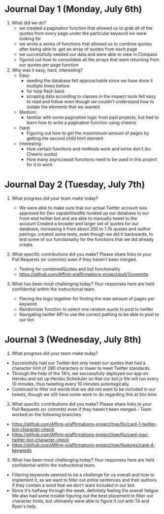 # Journal Day 1 (Monday, July 6th)
1. What did we do? 
    - we created a pagination function that allowed us to grab all of the quotes from every page under the particular keyword we were looking for 
    - we wrote a series of functions that allowed us to combine quotes after being able to .get an array of quotes from each page 
    - we successfully seeded our data and were able to view in Compass 
    - figured out how to consolidate all the arrays that were returning from our quotes per page function
2. Why was it easy, hard, interesting? 
    - Easy: 
        - seeding the database felt approachable since we have done it multiple times before 
        - for loop flash back
        - scraping data according to classes in the inspect tools felt easy to read and follow even though we couldn't understand how to isolate the elements that we wanted 
    - Medium:
        - familiar with some pagination logic from past projects, but had to learn how to write a pagination function using cheerio 
    - Hard: 
        - Figuring out how to get the maximimum amount of pages by getting the second child html element 
    - Interesting: 
        - How certain functions and methods work and some don't (bc Cheerio sucks)
        - How many async/await functions need to be used in this project for it to work 

# Journal Day 2 (Tuesday, July 7th)
1. What progress did your team make today?
    - We were able to make sure that our actual Twitter account was approved for Dev capabilitiesWe hooked up our database to our front-end twitter bot and are able to manually tweet to the account Created a broader and larger set of quotes for our database, increasing it from about 200 to 1.7k quotes and author pairings. created some tests, even though we did it backwards, to test some of our functionality for the functions that we did already create.

2. What specific contributions did you make? Please share links to your Pull Requests (or commits) even if they haven’t been merged.
    - Testing for combinedQuotes and bot functionality
    - https://github.com/Affirm-e/affirmations-project/pull/1/commits

3. What has been most challenging today? Your responses here are held confidential within the instructional team.
    - Piecing the logic together for finding the max amount of pages per keyword 
    - Randomizer function to select one random quote to post to twitter
    - Navigating twitter API to use the correct pathing to be able to post to our bot
    
# Journal 3 (Wednesday, July 8th)
1. What progress did your team make today?
- Successfully had our Twitter-bot  only tweet our quotes that had a  character limit of 280 characters or lower to meet Twitter standards. 
- Through the help of the TA's, we successfully deployed our app on Heroku and set up Heroku Scheduler so that our bot.js file will run every 10 minutes, thus tweeting every 10 minutes automagically. 
- Continued to filter out words that we did not want to be included in our tweets, though we still have some work to do regarding this at this time. 
2. What specific contributions did you make? Please share links to your Pull Requests (or commits) even if they haven't been merged.- Team worked on the following branches   
- https://github.com/Affirm-e/affirmations-project/tree/fix/card-1-twitter-bot-character-check
- https://github.com/Affirm-e/affirmations-project/tree/fix/card-max-twitter-bot-character-check
- https://github.com/Affirm-e/affirmations-project/tree/features/card-4-keywords
3. What has been most challenging today? Your responses here are held confidential within the instructional team.
- Filtering keywords seemed to be a challenge for us overall and how to implement it, as we want to filter out entire sentences and their authors if they contain a word that we don't want included in our bot. 
- Since it's halfway through the week, definitely feeling the overall fatigue We also had some trouble figuring out the best placement to filter our character limits, but ultimately were able to figure it out with TA and Ryan's help.
